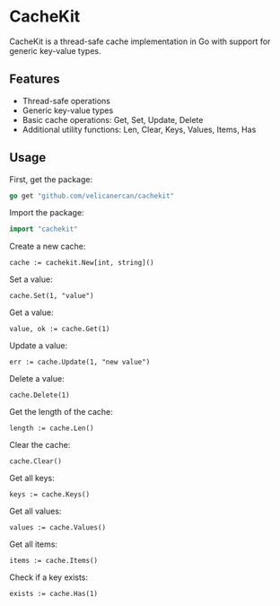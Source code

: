# CacheKit

CacheKit is a thread-safe cache implementation in Go with support for generic key-value types.

## Features

- Thread-safe operations
- Generic key-value types
- Basic cache operations: Get, Set, Update, Delete
- Additional utility functions: Len, Clear, Keys, Values, Items, Has

## Usage

First, get the package:

```go
go get "github.com/velicanercan/cachekit"
```

Import the package:
```go
import "cachekit"
```
Create a new cache:
```
cache := cachekit.New[int, string]()
```
Set a value:
```
cache.Set(1, "value")
```
Get a value:
```
value, ok := cache.Get(1)
```
Update a value:
```
err := cache.Update(1, "new value")
```

Delete a value:
```
cache.Delete(1)
```
Get the length of the cache:
```
length := cache.Len()
```
Clear the cache:
```
cache.Clear()
```

Get all keys:
```
keys := cache.Keys()
```

Get all values:
```
values := cache.Values()
```

Get all items:
```
items := cache.Items()
```

Check if a key exists:
```
exists := cache.Has(1)

```